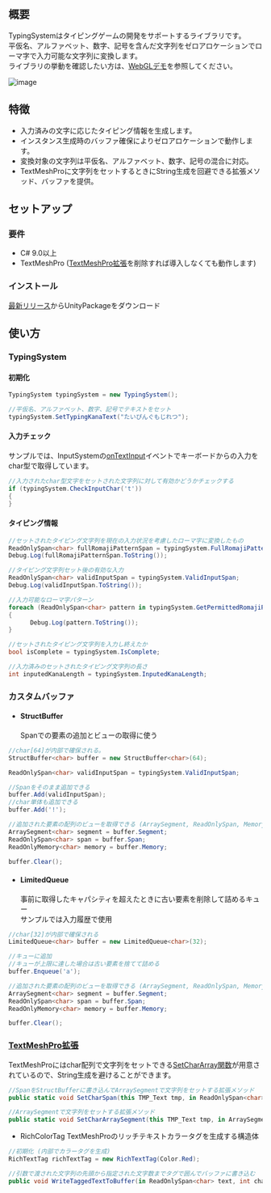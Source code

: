 ## 概要

TypingSystemはタイピングゲームの開発をサポートするライブラリです。  
平仮名、アルファベット、数字、記号を含んだ文字列をゼロアロケーションでローマ字で入力可能な文字列に変換します。  
ライブラリの挙動を確認したい方は、[WebGLデモ](https://rinqer0203.github.io/TypingSystemWebGL/)を参照してください。

![image](https://github.com/Rinqer0203/TypingSystem/assets/64554381/57554f74-afa6-4e8a-aa72-d8f8836f42ee)

## 特徴

- 入力済みの文字に応じたタイピング情報を生成します。
- インスタンス生成時のバッファ確保によりゼロアロケーションで動作します。
- 変換対象の文字列は平仮名、アルファベット、数字、記号の混合に対応。
- TextMeshProに文字列をセットするときにString生成を回避できる拡張メソッド、バッファを提供。

## セットアップ
### 要件
- C# 9.0以上
- TextMeshPro ([TextMeshPro拡張](https://github.com/Rinqer0203/TypingSystem/tree/main/Assets/TypingSystem/Extensions)を削除すれば導入しなくても動作します)
### インストール
 [最新リリース](https://github.com/Rinqer0203/TypingSystem/releases/latest)からUnityPackageをダウンロード

## 使い方
 ### TypingSystem
 #### 初期化
 ```cs
TypingSystem typingSystem = new TypingSystem();

//平仮名、アルファベット、数字、記号でテキストをセット
typingSystem.SetTypingKanaText("たいぴんぐもじれつ");
 ```

#### 入力チェック
サンプルでは、InputSystemの[onTextInput](https://docs.unity3d.com/Packages/com.unity.inputsystem@1.0/api/UnityEngine.InputSystem.Keyboard.html#UnityEngine_InputSystem_Keyboard_onTextInput)イベントでキーボードからの入力をchar型で取得しています。
```cs
//入力されたchar型文字をセットされた文字列に対して有効かどうかチェックする
if (typingSystem.CheckInputChar('t'))
{     
}
```

#### タイピング情報
```cs
//セットされたタイピング文字列を現在の入力状況を考慮したローマ字に変換したもの
ReadOnlySpan<char> fullRomajiPatternSpan = typingSystem.FullRomajiPatternSpan;
Debug.Log(fullRomajiPatternSpan.ToString());

//タイピング文字列セット後の有効な入力
ReadOnlySpan<char> validInputSpan = typingSystem.ValidInputSpan;
Debug.Log(validInputSpan.ToString());

//入力可能なローマ字パターン
foreach (ReadOnlySpan<char> pattern in typingSystem.GetPermittedRomajiPatterns())
{
      Debug.Log(pattern.ToString());
}

//セットされたタイピング文字列を入力し終えたか
bool isComplete = typingSystem.IsComplete;

//入力済みのセットされたタイピング文字列の長さ
int inputedKanaLength = typingSystem.InputedKanaLength;
```

### カスタムバッファ

- #### StructBuffer
  Spanでの要素の追加とビューの取得に使う
```cs
//char[64]が内部で確保される。
StructBuffer<char> buffer = new StructBuffer<char>(64);

ReadOnlySpan<char> validInputSpan = typingSystem.ValidInputSpan;

//Spanをそのまま追加できる
buffer.Add(validInputSpan);
//char単体も追加できる
buffer.Add('!');

//追加された要素の配列のビューを取得できる (ArraySegment, ReadOnlySpan, Memory)
ArraySegment<char> segment = buffer.Segment;
ReadOnlySpan<char> span = buffer.Span;
ReadOnlyMemory<char> memory = buffer.Memory;

buffer.Clear();
```

- #### LimitedQueue
  事前に取得したキャパシティを超えたときに古い要素を削除して詰めるキュー  
  サンプルでは入力履歴で使用
```cs
//char[32]が内部で確保される
LimitedQueue<char> buffer = new LimitedQueue<char>(32);

//キューに追加
//キューが上限に達した場合は古い要素を捨てて詰める
buffer.Enqueue('a');

//追加された要素の配列のビューを取得できる (ArraySegment, ReadOnlySpan, Memory)
ArraySegment<char> segment = buffer.Segment;
ReadOnlySpan<char> span = buffer.Span;
ReadOnlyMemory<char> memory = buffer.Memory;

buffer.Clear();
```

### [TextMeshPro拡張](https://github.com/Rinqer0203/TypingSystem/blob/main/Assets/TypingSystem/Extensions/TextMeshProExtensions.cs)
TextMeshProにはchar配列で文字列をセットできる[SetCharArray関数](http://digitalnativestudios.com/textmeshpro/docs/ScriptReference/TextMeshPro-SetCharArray.html)が用意されているので、String生成を避けることができます。
```cs
//SpanをStructBufferに書き込んでArraySegmentで文字列をセットする拡張メソッド
public static void SetCharSpan(this TMP_Text tmp, in ReadOnlySpan<char> text, StructBuffer<char> buffer)

//ArraySegmentで文字列をセットする拡張メソッド
public static void SetCharArraySegment(this TMP_Text tmp, in ArraySegment<char> segment)
```

- RichColorTag
  TextMeshProのリッチテキストカラータグを生成する構造体
```cs
//初期化 (内部でカラータグを生成)
RichTextTag richTextTag = new RichTextTag(Color.Red);
```

```cs
//引数で渡された文字列の先頭から指定された文字数までタグで囲んでバッファに書き込む
public void WriteTaggedTextToBuffer(in ReadOnlySpan<char> text, int charLength, StructBuffer<char> buffer)
```

